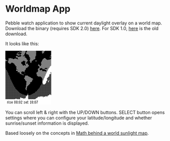 Worldmap App
============

Pebble watch application to show current daylight overlay on a world map. Download the binary (requires SDK 2.0) [here][0]. For SDK 1.0, [here][2] is the old download.

It looks like this:

![](/screenshot.png)

You can scroll left & right with the UP/DOWN buttons. SELECT button opens settings where you can configure your latitude/longitude and whether sunrise/sunset information is displayed.

Based loosely on the concepts in [Math behind a world sunlight map][1].

[0]: http://tomyedwab.com/pebble/pebble-worldmap.pbw
[1]: http://www.edesign.nl/2009/05/14/math-behind-a-world-sunlight-map/
[2]: http://tomyedwab.com/pebble/pebble-worldmap-1.0.pbw
